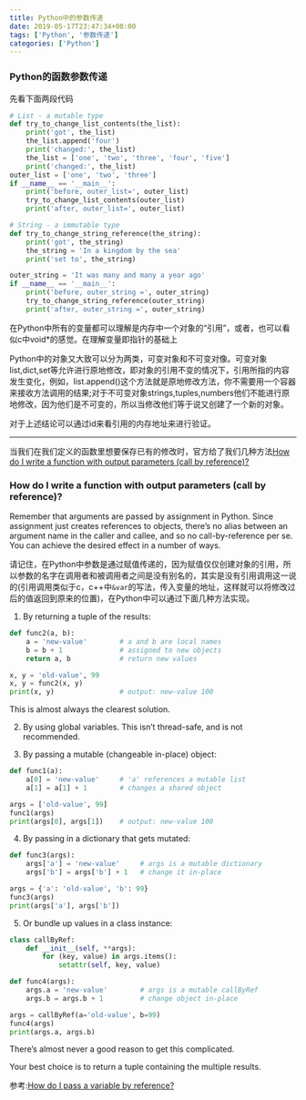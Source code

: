 ```yaml
---
title: Python中的参数传递
date: 2019-05-17T23:47:34+08:00
tags: ['Python', '参数传递']
categories: ['Python']
---
```


### Python的函数参数传递

先看下面两段代码

```Python
# List - a mutable type
def try_to_change_list_contents(the_list):
    print('got', the_list)
    the_list.append('four')
    print('changed:', the_list)
    the_list = ['one', 'two', 'three', 'four', 'five']
    print('changed:', the_list)
outer_list = ['one', 'two', 'three']
if __name__ == '__main__':
    print('before, outer_list=', outer_list)
    try_to_change_list_contents(outer_list)
    print('after, outer_list=', outer_list)

```

```Python
# String - a immutable type
def try_to_change_string_reference(the_string):
    print('got', the_string)
    the_string = 'In a kingdom by the sea'
    print('set to', the_string)

outer_string = 'It was many and many a year ago'
if __name__ == '__main__':
    print('before, outer_string =', outer_string)
    try_to_change_string_reference(outer_string)
    print('after, outer_string =', outer_string)

```

在Python中所有的变量都可以理解是内存中一个对象的“引用”，或者，也可以看似c中void*的感觉。在理解变量即指针的基础上

Python中的对象又大致可以分为两类，可变对象和不可变对像。可变对象list,dict,set等允许进行原地修改，即对象的引用不变的情况下，引用所指的内容发生变化，例如，list.append()这个方法就是原地修改方法，你不需要用一个容器来接收方法调用的结果;对于不可变对象strings,tuples,numbers他们不能进行原地修改，因为他们是不可变的，所以当修改他们等于说又创建了一个新的对象。

对于上述结论可以通过id来看引用的内存地址来进行验证。

---

当我们在我们定义的函数里想要保存已有的修改时，官方给了我们几种方法[How do I write a function with output parameters (call by reference)?](https://docs.python.org/3/faq/programming.html#how-do-i-write-a-function-with-output-parameters-call-by-reference)

### How do I write a function with output parameters (call by reference)?

Remember that arguments are passed by assignment in Python. Since assignment just creates references to objects, there’s no alias between an argument name in the caller and callee, and so no call-by-reference per se. You can achieve the desired effect in a number of ways.

请记住，在Python中参数是通过赋值传递的，因为赋值仅仅创建对象的引用，所以参数的名字在调用者和被调用者之间是没有别名的，其实是没有引用调用这一说的(引用调用类似于c，c++中`&var`的写法，传入变量的地址，这样就可以将修改过后的值返回到原来的位置)，在Python中可以通过下面几种方法实现。

1. By returning a tuple of the results:

```Python
def func2(a, b):
    a = 'new-value'        # a and b are local names
    b = b + 1              # assigned to new objects
    return a, b            # return new values

x, y = 'old-value', 99
x, y = func2(x, y)
print(x, y)                # output: new-value 100
```

This is almost always the clearest solution.

2. By using global variables. This isn’t thread-safe, and is not recommended.

3. By passing a mutable (changeable in-place) object:

```Python
def func1(a):
    a[0] = 'new-value'     # 'a' references a mutable list
    a[1] = a[1] + 1        # changes a shared object

args = ['old-value', 99]
func1(args)
print(args[0], args[1])    # output: new-value 100
```

4. By passing in a dictionary that gets mutated:

```Python
def func3(args):
    args['a'] = 'new-value'     # args is a mutable dictionary
    args['b'] = args['b'] + 1   # change it in-place

args = {'a': 'old-value', 'b': 99}
func3(args)
print(args['a'], args['b'])
```

5. Or bundle up values in a class instance:

```Python
class callByRef:
    def __init__(self, **args):
        for (key, value) in args.items():
            setattr(self, key, value)

def func4(args):
    args.a = 'new-value'        # args is a mutable callByRef
    args.b = args.b + 1         # change object in-place

args = callByRef(a='old-value', b=99)
func4(args)
print(args.a, args.b)
```

There’s almost never a good reason to get this complicated.

Your best choice is to return a tuple containing the multiple results.

参考:[How do I pass a variable by reference?](https://stackoverflow.com/questions/986006/how-do-i-pass-a-variable-by-reference)
